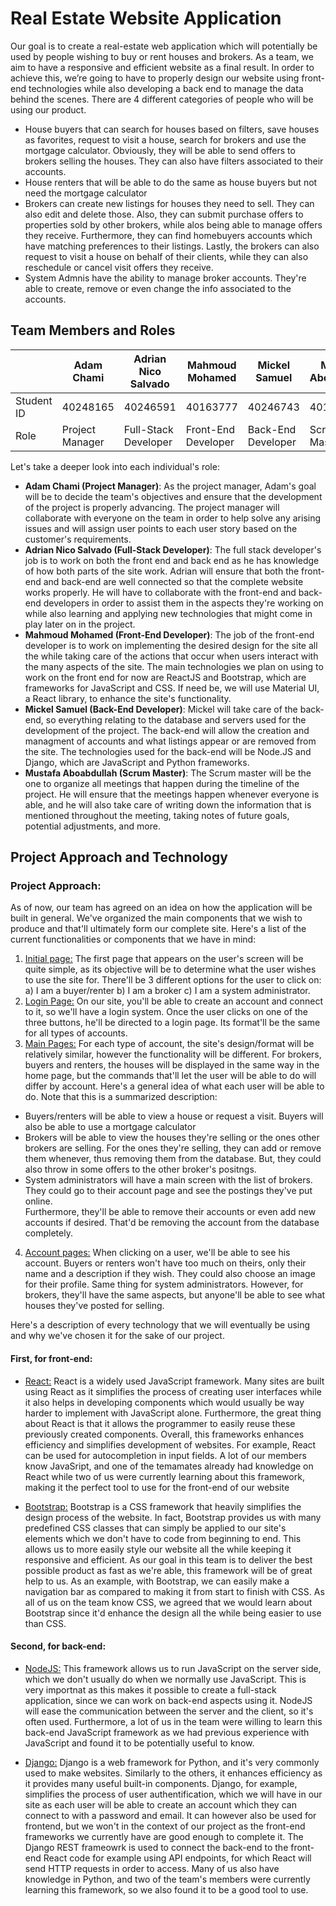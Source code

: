 # Real Estate Website Application

Our goal is to create a real-estate web application which will potentially be used by people wishing to buy or rent houses and brokers. As a team, we aim to have a responsive and efficient website as a final result. In order to achieve this, we’re going to have to properly design our website using front-end technologies while also developing a back end to manage the data behind the scenes.
There are 4 different categories of people who will be using our product.
* House buyers that can search for houses based on filters, save houses as favorites, request to visit a house, search for brokers and use the mortgage calculator. Obviously, they will be able to send offers to brokers selling the houses. They can also have filters associated to their accounts.
* House renters that will be able to do the same as house buyers but not need the mortgage calculator
* Brokers can create new listings for houses they need to sell. They can also edit and delete those. Also, they can submit purchase offers to properties sold by other brokers, while alos being able to manage offers they receive. Furthermore, they can find homebuyers accounts which have matching preferences to their listings. Lastly, the brokers can also request to visit a house on behalf of their clients, while they can also reschedule or cancel visit offers they receive.
* System Admnis have the ability to manage broker accounts. They're able to create, remove or even change the info associated to the accounts.

## **Team Members and Roles**

|              | Adam Chami        | Adrian Nico Salvado    | Mahmoud Mohamed      | Mickel Samuel       | Mustafa Aboabdullah  |
|--------------|-------------------|------------------------|----------------------|---------------------|----------------------|
| Student ID   | 40248165          | 40246591               | 40163777             | 40246743            | 40199998             |
| Role         | Project Manager   | Full-Stack Developer   | Front-End Developer  | Back-End Developer  | Scrum Master         |


Let's take a deeper look into each individual's role:

* **Adam Chami (Project Manager)**: As the project manager, Adam's goal will be to decide the team's objectives and ensure that the development of the project is properly advancing. The project manager will collaborate with everyone on the team in order to help solve any arising issues and will assign user points to each user story based on the customer's requirements.
* **Adrian Nico Salvado (Full-Stack Developer)**: The full stack developer's job is to work on both the front end and back end as he has knowledge of how both parts of the site work. Adrian will ensure that both the front-end and back-end are well connected so that the complete website works properly. He will have to collaborate with the front-end and back-end developers in order to assist them in the aspects they're working on while also learning and applying new technologies that might come in play later on in the project.
* **Mahmoud Mohamed (Front-End Developer)**: The job of the front-end developer is to work on implementing the desired design for the site all the while taking care of the actions that occur when users interact with the many aspects of the site. The main technologies we plan on using to work on the front end for now are ReactJS and Bootstrap, which are frameworks for JavaScript and CSS. If need be, we will use Material UI, a React library, to enhance the site's functionality.
* **Mickel Samuel (Back-End Developer)**: Mickel will take care of the back-end, so everything relating to the database and servers used for the development of the project. The back-end will allow the creation and managment of accounts and what listings appear or are removed from the site. The technologies used for the back-end will be Node.JS and Django, which are JavaScript and Python frameworks.
* **Mustafa Aboabdullah (Scrum Master)**: The Scrum master will be the one to organize all meetings that happen during the timeline of the project. He will ensure that the meetings happen whenever everyone is able, and he will also take care of writing down the information that is mentioned throughout the meeting, taking notes of future goals, potential adjustments, and more.



## **Project Approach and Technology**

### Project Approach:
As of now, our team has agreed on an idea on how the application will be built in general. We've organized the main components that we wish to produce and that'll
ultimately form our complete site. Here's a list of the current functionalities or components that we have in mind:

1. <ins>Initial page:</ins> The first page that appears on the user's screen will be quite simple, as its objective will be to determine what the user wishes to use the site for. There'll be 3 different options for the user to click on: a) I am a buyer/renter   b) I am a broker    c) I am a system administrator. 
2. <ins>Login Page:</ins> On our site, you'll be able to create an account and connect to it, so we'll have a login system. Once the user clicks on one of the three buttons, he'll be directed to a login page. Its format'll be the same for all types of accounts.
3. <ins>Main Pages:</ins> For each type of account, the site's design/format will be relatively similar, however the functionality will be different. For brokers, buyers and renters, the houses will be displayed in the same way in the home page, but the commands that'll let the user will be able to do will differ by account. Here's a general idea of what each user will be able to do. Note that this is a summarized description:
- Buyers/renters will be able to view a house or request a visit. Buyers will also be able to use a mortgage calculator
- Brokers will be able to view the houses they're selling or the ones other brokers are selling. For the ones they're selling, they can add or remove them            whenever, thus removing them from the database. But, they could also throw in some offers to the other broker's positngs.
- System administrators will have a main screen with the list of brokers. They could go to their account page and see the postings they've put online.  
  Furthermore, they'll be able to remove their accounts or even add new accounts if desired. That'd be removing the account from the database completely.
4. <ins>Account pages:</ins> When clicking on a user, we'll be able to see his account. Buyers or renters won't have too much on theirs, only their name and a description if they wish. They could also choose an image for their profile. Same thing for system administrators. However, for brokers, they'll have the same aspects, but anyone'll be able to see what houses they've posted for selling.

Here's a description of every technology that we will eventually be using and why we've chosen it for the sake of our project.

#### First, for front-end:
* <ins>React:</ins> React is a widely used JavaScript framework. Many sites are built using React as it simplifies the process of creating user interfaces while it also helps in developing components which would usually be way harder to implement with JavaScript alone. Furthermore, the great thing about React is that it allows the programmer to easily reuse these previously created components. Overall, this frameworks enhances efficiency and simplifies development of websites. For example, React can be used for autocompletion in input fields.
A lot of our members know JavaSript, and one of the temamates already had knowledge on React while two of us were currently learning about this framework, making
it the perfect tool to use for the front-end of our website

* <ins>Bootstrap:</ins> Bootstrap is a CSS framework that heavily simplifies the design process of the website. In fact, Bootstrap provides us with many predefined CSS classes that can simply be applied to our site's elements which we don't have to code from beginning to end. This allows us to more easily style our website all the while keeping it responsive and efficient. As our goal in this team is to deliver the best possible product as fast as we're able, this framework will be of great help to us. As an example, with Bootstrap, we can easily make a navigation bar as compared to making it from start to finish with CSS.
As all of us on the team know CSS, we agreed that we would learn about Bootstrap since it'd enhance the design all the while being easier to use than CSS.

#### Second, for back-end:
* <ins>NodeJS:</ins> This framework allows us to run JavaScript on the server side, which we don't usually do when we normally use JavaScript. This is very importnat as this makes it possible to create a full-stack application, since we can work on back-end aspects using it. NodeJS will ease the communication between the server and the client, so it's often used.
Furthermore, a lot of us in the team were willing to learn this back-end JavaScript framework as we had previous experience with JavaScript and found it
to be potentially useful to know.

* <ins>Django:</ins> Django is a web framework for Python, and it's very commonly used to make websites. Similarly to the others, it enhances efficiency as it provides many useful built-in components. Django, for example, simplifies the process of user authentification, which we will have in our site as each user will be able to create an account which they can connect to with a password and email. It can however also be used for frontend, but we won't in the context of our project as the front-end frameworks we currently have are good enough to complete it. The Django REST frameowrk is used to connect the back-end to the front-end React code for example using API endpoints, for which React will send HTTP requests in order to access.
Many of us also have knowledge in Python, and two of the team's members were currently learning this framework, so we also found it to be a good tool to use.

<!--
## List of questions:
* How do we divide our files for the gitHub
* The meeting minutes, how many times should we ideally meet a week
* Is the info we put enough
-->
